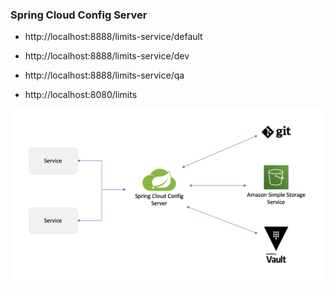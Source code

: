 ### Spring Cloud Config Server

- http://localhost:8888/limits-service/default
- http://localhost:8888/limits-service/dev
- http://localhost:8888/limits-service/qa


- http://localhost:8080/limits


![](images/spring-cloud-config-server-sheme.png)
